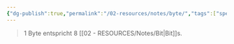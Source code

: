 ```yaml
---
{"dg-publish":true,"permalink":"/02-resources/notes/byte/","tags":["speicher","code","netzwerk","informatik"],"noteIcon":"","updated":"2025-08-26T16:35:02.000+02:00"}
---
```


> 1 Byte entspricht 8 [[02 - RESOURCES/Notes/Bit\|Bit]]s.